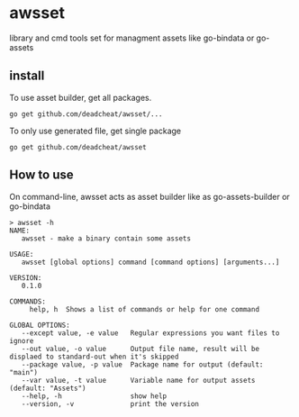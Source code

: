# awsset
library and cmd tools set for managment assets like go-bindata or go-assets

## install

To use asset builder, get all packages.
```
go get github.com/deadcheat/awsset/...
```

To only use generated file, get single package
```
go get github.com/deadcheat/awsset
```

## How to use

On command-line, awsset acts as asset builder like as go-assets-builder or go-bindata
```
> awsset -h 
NAME:
   awsset - make a binary contain some assets

USAGE:
   awsset [global options] command [command options] [arguments...]

VERSION:
   0.1.0

COMMANDS:
     help, h  Shows a list of commands or help for one command

GLOBAL OPTIONS:
   --except value, -e value   Regular expressions you want files to ignore
   --out value, -o value      Output file name, result will be displaed to standard-out when it's skipped
   --package value, -p value  Package name for output (default: "main")
   --var value, -t value      Variable name for output assets (default: "Assets")
   --help, -h                 show help
   --version, -v              print the version
```

